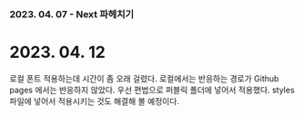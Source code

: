 ### 2023. 04. 07 - Next 파헤치기

# 2023. 04. 12

로컬 폰트 적용하는데 시간이 좀 오래 걸렸다. 로컬에서는 반응하는 경로가
Github pages 에서는 반응하지 않았다. 우선 편법으로 퍼블릭 폴더에 넣어서 적용했다.
styles 파일에 넣어서 적용시키는 것도 해결해 볼 예정이다.
